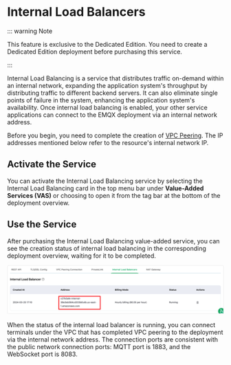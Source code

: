 # Internal Load Balancers

::: warning Note

This feature is exclusive to the Dedicated Edition. You need to create a Dedicated Edition deployment before purchasing this service. 

:::

Internal Load Balancing is a service that distributes traffic on-demand within an internal network, expanding the application system's throughput by distributing traffic to different backend servers. It can also eliminate single points of failure in the system, enhancing the application system's availability. Once internal load balancing is enabled, your other service applications can connect to the EMQX deployment via an internal network address.

Before you begin, you need to complete the creation of [VPC Peering](https://chat.openai.com/g/g-aAzkOrn2h-ruan-jian-wen-dang-xie-zuo-zhu-shou/deployments/vpc_peering.md). The IP addresses mentioned below refer to the resource's internal network IP.

## Activate the Service

You can activate the Internal Load Balancing service by selecting the Internal Load Balancing card in the top menu bar under **Value-Added Services (VAS)** or choosing to open it from the tag bar at the bottom of the deployment overview.

## Use the Service

After purchasing the Internal Load Balancing value-added service, you can see the creation status of internal load balancing in the corresponding deployment overview, waiting for it to be completed.

![intranet_lb_info](./_assets/intranet_lb_info.png)

When the status of the internal load balancer is running, you can connect terminals under the VPC that has completed VPC peering to the deployment via the internal network address. The connection ports are consistent with the public network connection ports: MQTT port is 1883, and the WebSocket port is 8083.
